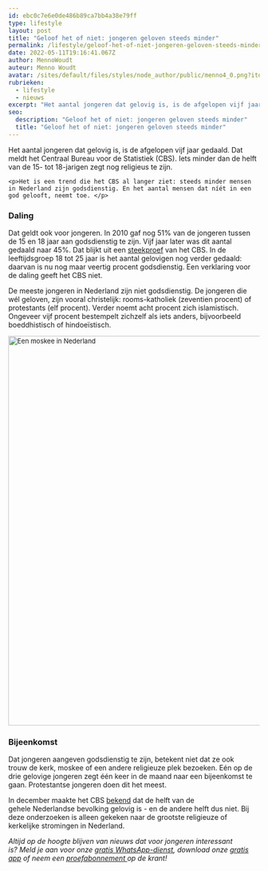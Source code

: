 ```yaml
---
id: ebc0c7e6e0de486b89ca7bb4a38e79ff
type: lifestyle
layout: post
title: "Geloof het of niet: jongeren geloven steeds minder"
permalink: /lifestyle/geloof-het-of-niet-jongeren-geloven-steeds-minder/
date: 2022-05-11T19:16:41.067Z
author: MennoWoudt
auteur: Menno Woudt
avatar: /sites/default/files/styles/node_author/public/menno4_0.png?itok=5KD7Yfz3
rubrieken:
  - lifestyle
  - nieuws
excerpt: "Het aantal jongeren dat gelovig is, is de afgelopen vijf jaar gedaald. Dat meldt het Centraal Bureau voor de Statistiek (CBS). Iets minder dan de helft van de 15- tot 18-jarigen zegt nog religieus te zijn.  "
seo:
  description: "Geloof het of niet: jongeren geloven steeds minder"
  title: "Geloof het of niet: jongeren geloven steeds minder"
---
```

Het aantal jongeren dat gelovig is, is de afgelopen vijf jaar gedaald. Dat meldt het Centraal Bureau voor de Statistiek (CBS). Iets minder dan de helft van de 15- tot 18-jarigen zegt nog religieus te zijn.  

    <p>Het is een trend die het CBS al langer ziet: steeds minder mensen in Nederland zijn godsdienstig. En het aantal mensen dat níét in een god gelooft, neemt toe. </p>
<h3>Daling</h3>
<p>Dat geldt ook voor jongeren. In 2010 gaf nog 51% van de jongeren tussen de 15 en 18 jaar aan godsdienstig te zijn. Vijf jaar later was dit aantal gedaald naar 45%. Dat blijkt uit een <a href="https://www.cbs.nl/nl-nl/nieuws/2017/08/aandeel-godsdienstige-jongeren-gedaald" target="_blank">steekproef</a> van het CBS. In de leeftijdsgroep 18 tot 25 jaar is het aantal gelovigen nog verder gedaald: daarvan is nu nog maar veertig procent godsdienstig. Een verklaring voor de daling geeft het CBS niet.</p>
<p>De meeste jongeren in Nederland zijn niet godsdienstig. De jongeren die wél geloven, zijn vooral christelijk: rooms-katholiek (zeventien procent) of protestants (elf procent). Verder noemt acht procent zich islamistisch. Ongeveer vijf procent bestempelt zichzelf als iets anders, bijvoorbeeld boeddhistisch of hindoeïstisch.</p>
<p><div class="media media-element-container media-default"><div id="file-415928" class="file file-image file-image-jpeg">

        
  
  <div class="content">
    <img alt="Een moskee in Nederland" title="Beeld: ANP" height="780" width="1368" style="font-size: 13.008px;" class="media-element file-default" data-delta="1" src="/sites/default/files/ANP-13913128.jpg">  </div>

  
</div>
</div>
<h3>Bijeenkomst</h3>
<p>Dat jongeren aangeven godsdienstig te zijn, betekent niet dat ze ook trouw de kerk, moskee of een andere religieuze plek bezoeken. Eén op de drie gelovige jongeren zegt één keer in de maand naar een bijeenkomst te gaan. Protestantse jongeren doen dit het meest.</p>
<p>In december maakte het CBS <a href="https://www.cbs.nl/nl-nl/nieuws/2016/51/helft-nederlanders-is-kerkelijk-of-religieus" target="_blank">bekend</a> dat de helft van de gehele Nederlandse bevolking gelovig is - en de andere helft dus niet. Bij deze onderzoeken is alleen gekeken naar de grootste religieuze of kerkelijke stromingen in Nederland.</p>
<p><em>Altijd op de hoogte blijven van nieuws dat voor jongeren interessant is? Meld je aan voor onze <a href="/whatsapp">gratis WhatsApp-dienst</a>, download onze <a href="/app">gratis app</a> of neem een <a href="https://abonneren.sevendays.nl/abonneren/abonnementen/ae/artikel">proefabonnement </a>op de krant!</em></p>  
